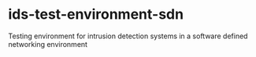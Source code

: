 # ids-test-environment-sdn
Testing environment for intrusion detection systems in a software defined networking environment
